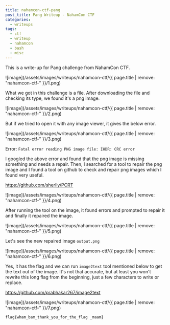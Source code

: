 ```yaml
---
title: nahamcon-ctf-pang
post_title: Pang Writeup - NahamCon CTF
categories:
  - writeups
tags:
  - ctf
  - writeup
  - nahamcon
  - bash
  - misc
---
```


This is a write-up for Pang challenge from NahamCon CTF.

![image](/assets/images/writeups/nahamcon-ctf/{{ page.title | remove: "nahamcon-ctf-" }}/1.png)

What we got in this challenge is a file. After downloading the file and checking its type, we found it's a png image.

![image](/assets/images/writeups/nahamcon-ctf/{{ page.title | remove: "nahamcon-ctf-" }}/2.png)

But if we tried to open it with any image viewer, it gives the below error.

![image](/assets/images/writeups/nahamcon-ctf/{{ page.title | remove: "nahamcon-ctf-" }}/3.png)

Error: `Fatal error reading PNG image file: IHDR: CRC error`

I googled the above error and found that the png image is missing something and needs a repair. Then, I searched for a tool to repair the png image and I found a tool on github to check and repair png images which I found very useful.

<https://github.com/sherlly/PCRT>

![image](/assets/images/writeups/nahamcon-ctf/{{ page.title | remove: "nahamcon-ctf-" }}/4.png)

After running the tool on the image, it found errors and prompted to repair it and finally it repaired the image.

![image](/assets/images/writeups/nahamcon-ctf/{{ page.title | remove: "nahamcon-ctf-" }}/5.png)

Let's see the new repaired image `output.png`

![image](/assets/images/writeups/nahamcon-ctf/{{ page.title | remove: "nahamcon-ctf-" }}/6.png)

Yes, it has the flag and we can run `image2text` tool mentioned below to get the text out of the image. It's not that accurate, but at least you won't rewrite this long flag from the beginning, just a few characters to write or replace.

<https://github.com/prabhakar267/image2text>

![image](/assets/images/writeups/nahamcon-ctf/{{ page.title | remove: "nahamcon-ctf-" }}/7.png)

`flag{wham_bam_thank_you_for_the_flag _maam}`
